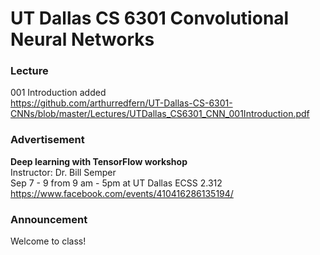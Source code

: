# UT Dallas CS 6301 Convolutional Neural Networks

### Lecture
001 Introduction added  
https://github.com/arthurredfern/UT-Dallas-CS-6301-CNNs/blob/master/Lectures/UTDallas_CS6301_CNN_001Introduction.pdf

### Advertisement
**Deep learning with TensorFlow workshop**  
Instructor:  Dr. Bill Semper  
Sep 7 - 9 from 9 am - 5pm at UT Dallas ECSS 2.312  
https://www.facebook.com/events/410416286135194/

### Announcement
Welcome to class!

